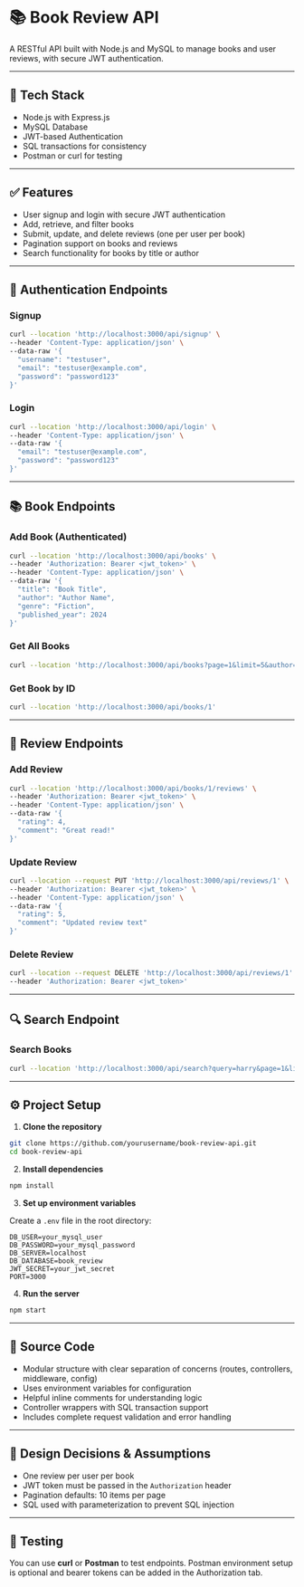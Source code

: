 
# 📚 Book Review API

A RESTful API built with Node.js and MySQL to manage books and user reviews, with secure JWT authentication.

---

## 🚀 Tech Stack

- Node.js with Express.js
- MySQL Database
- JWT-based Authentication
- SQL transactions for consistency
- Postman or curl for testing

---

## ✅ Features

- User signup and login with secure JWT authentication
- Add, retrieve, and filter books
- Submit, update, and delete reviews (one per user per book)
- Pagination support on books and reviews
- Search functionality for books by title or author

---

## 🔐 Authentication Endpoints

### Signup
```bash
curl --location 'http://localhost:3000/api/signup' \
--header 'Content-Type: application/json' \
--data-raw '{
  "username": "testuser",
  "email": "testuser@example.com",
  "password": "password123"
}'
```

### Login
```bash
curl --location 'http://localhost:3000/api/login' \
--header 'Content-Type: application/json' \
--data-raw '{
  "email": "testuser@example.com",
  "password": "password123"
}'
```

---

## 📚 Book Endpoints

### Add Book (Authenticated)
```bash
curl --location 'http://localhost:3000/api/books' \
--header 'Authorization: Bearer <jwt_token>' \
--header 'Content-Type: application/json' \
--data-raw '{
  "title": "Book Title",
  "author": "Author Name",
  "genre": "Fiction",
  "published_year": 2024
}'
```

### Get All Books
```bash
curl --location 'http://localhost:3000/api/books?page=1&limit=5&author=John&genre=Fiction'
```

### Get Book by ID
```bash
curl --location 'http://localhost:3000/api/books/1'
```

---

## 📝 Review Endpoints

### Add Review
```bash
curl --location 'http://localhost:3000/api/books/1/reviews' \
--header 'Authorization: Bearer <jwt_token>' \
--header 'Content-Type: application/json' \
--data-raw '{
  "rating": 4,
  "comment": "Great read!"
}'
```

### Update Review
```bash
curl --location --request PUT 'http://localhost:3000/api/reviews/1' \
--header 'Authorization: Bearer <jwt_token>' \
--header 'Content-Type: application/json' \
--data-raw '{
  "rating": 5,
  "comment": "Updated review text"
}'
```

### Delete Review
```bash
curl --location --request DELETE 'http://localhost:3000/api/reviews/1' \
--header 'Authorization: Bearer <jwt_token>'
```

---

## 🔍 Search Endpoint

### Search Books
```bash
curl --location 'http://localhost:3000/api/search?query=harry&page=1&limit=5'
```

---

## ⚙️ Project Setup

1. **Clone the repository**
```bash
git clone https://github.com/yourusername/book-review-api.git
cd book-review-api
```

2. **Install dependencies**
```bash
npm install
```

3. **Set up environment variables**

Create a `.env` file in the root directory:
```
DB_USER=your_mysql_user
DB_PASSWORD=your_mysql_password
DB_SERVER=localhost
DB_DATABASE=book_review
JWT_SECRET=your_jwt_secret
PORT=3000
```

4. **Run the server**
```bash
npm start
```

---

## 📁 Source Code

- Modular structure with clear separation of concerns (routes, controllers, middleware, config)
- Uses environment variables for configuration
- Helpful inline comments for understanding logic
- Controller wrappers with SQL transaction support
- Includes complete request validation and error handling

---

## 🧠 Design Decisions & Assumptions

- One review per user per book
- JWT token must be passed in the `Authorization` header
- Pagination defaults: 10 items per page
- SQL used with parameterization to prevent SQL injection

---

## 🧪 Testing

You can use **curl** or **Postman** to test endpoints. Postman environment setup is optional and bearer tokens can be added in the Authorization tab.

